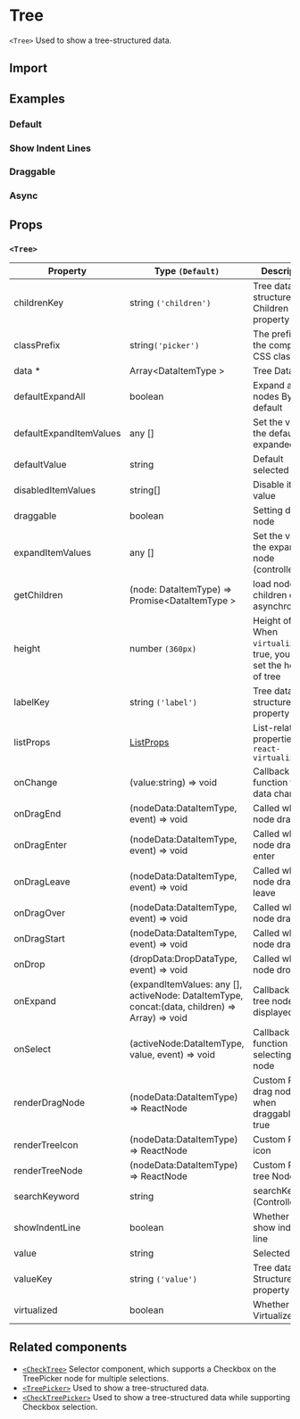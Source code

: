 # Tree

`<Tree>` Used to show a tree-structured data.

## Import

<!--{include:(components/tree/fragments/import.md)}-->

## Examples

### Default

<!--{include:`basic.md`}-->

### Show Indent Lines

<!--{include:`show-indent-line.md`}-->

### Draggable

<!--{include:`draggable.md`}-->

### Async

<!--{include:`async.md`}-->

## Props

<!--{include:(_common/types/data-item-type.md)}-->
<!--{include:(components/tree/fragments/drop-data-type.md)}-->

### `<Tree>`

| Property                | Type `(Default)`                                                                               | Description                                                               |
| ----------------------- | ---------------------------------------------------------------------------------------------- | ------------------------------------------------------------------------- |
| childrenKey             | string `('children')`                                                                          | Tree data structure Children property name                                |
| classPrefix             | string`('picker')`                                                                             | The prefix of the component CSS class                                     |
| data \*                 | Array&lt;DataItemType &gt;                                                                     | Tree Data                                                                 |
| defaultExpandAll        | boolean                                                                                        | Expand all nodes By default                                               |
| defaultExpandItemValues | any []                                                                                         | Set the value of the default expanded node                                |
| defaultValue            | string                                                                                         | Default selected Value                                                    |
| disabledItemValues      | string[]                                                                                       | Disable item by value                                                     |
| draggable               | boolean                                                                                        | Setting drag node                                                         |
| expandItemValues        | any []                                                                                         | Set the value of the expanded node (controlled)                           |
| getChildren             | (node: DataItemType) => Promise&lt;DataItemType &gt;                                           | load node children data asynchronously                                    |
| height                  | number `(360px)`                                                                               | Height of tree. When `virtualize` is true, you can set the height of tree |
| labelKey                | string `('label')`                                                                             | Tree data structure Label property name                                   |
| listProps               | [ListProps][listprops]                                                                         | List-related properties in `react-virtualized`                            |
| onChange                | (value:string) => void                                                                         | Callback function for data change                                         |
| onDragEnd               | (nodeData:DataItemType, event) => void                                                         | Called when node drag end                                                 |
| onDragEnter             | (nodeData:DataItemType, event) => void                                                         | Called when node drag enter                                               |
| onDragLeave             | (nodeData:DataItemType, event) => void                                                         | Called when node drag leave                                               |
| onDragOver              | (nodeData:DataItemType, event) => void                                                         | Called when node drag over                                                |
| onDragStart             | (nodeData:DataItemType, event) => void                                                         | Called when node drag start                                               |
| onDrop                  | (dropData:DropDataType, event) => void                                                         | Called when node drop                                                     |
| onExpand                | (expandItemValues: any [], activeNode: DataItemType, concat:(data, children) => Array) => void | Callback When tree node is displayed                                      |
| onSelect                | (activeNode:DataItemType, value, event) => void                                                | Callback function after selecting tree node                               |
| renderDragNode          | (nodeData:DataItemType) => ReactNode                                                           | Custom Render drag node when draggable is true                            |
| renderTreeIcon          | (nodeData:DataItemType) => ReactNode                                                           | Custom Render icon                                                        |
| renderTreeNode          | (nodeData:DataItemType) => ReactNode                                                           | Custom Render tree Node                                                   |
| searchKeyword           | string                                                                                         | searchKeyword (Controlled)                                                |
| showIndentLine          | boolean                                                                                        | Whether to show indent line                                               |
| value                   | string                                                                                         | Selected value                                                            |
| valueKey                | string `('value')`                                                                             | Tree data Structure Value property name                                   |
| virtualized             | boolean                                                                                        | Whether using Virtualized List                                            |

## Related components

- [`<CheckTree>`](/components/check-tree) Selector component, which supports a Checkbox on the TreePicker node for multiple selections.
- [`<TreePicker>`](/components/tree-picker) Used to show a tree-structured data.
- [`<CheckTreePicker>`](/components/check-tree-picker) Used to show a tree-structured data while supporting Checkbox selection.

[listprops]: https://github.com/bvaughn/react-virtualized/blob/master/docs/List.md#prop-types
